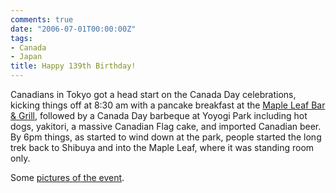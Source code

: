 ```yaml
---
comments: true
date: "2006-07-01T00:00:00Z"
tags:
- Canada
- Japan
title: Happy 139th Birthday!
---
```


Canadians in Tokyo got a head start on the Canada Day celebrations, kicking
things off at 8:30 am with a pancake breakfast at the [Maple Leaf Bar &
Grill][mapleleaf], followed by a Canada Day barbeque at Yoyogi Park including
hot dogs, yakitori, a massive Canadian Flag cake, and imported Canadian beer.
By 6pm things, as started to wind down at the park, people started the long
trek back to Shibuya and into the Maple Leaf, where it was standing room
only.<!--more-->

Some [pictures of the event][pictures].

[mapleleaf]: http://www.maplesportsbar.jp/
[pictures]: http://www.flickr.com/photos/cbracken/sets/72157594183420453/
